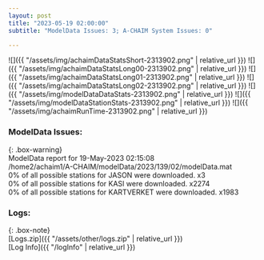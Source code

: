 ```yaml
---
layout: post
title: "2023-05-19 02:00:00"
subtitle: "ModelData Issues: 3; A-CHAIM System Issues: 0"

---
```


![]({{ "/assets/img/achaimDataStatsShort-2313902.png" | relative_url }})
![]({{ "/assets/img/achaimDataStatsLong00-2313902.png" | relative_url }})
![]({{ "/assets/img/achaimDataStatsLong01-2313902.png" | relative_url }})
![]({{ "/assets/img/achaimDataStatsLong02-2313902.png" | relative_url }})
![]({{ "/assets/img/modelDataDataStats-2313902.png" | relative_url }})
![]({{ "/assets/img/modelDataStationStats-2313902.png" | relative_url }})
![]({{ "/assets/img/achaimRunTime-2313902.png" | relative_url }})


### ModelData Issues:  
  
{: .box-warning}  
 ModelData report for 19-May-2023 02:15:08   
 /home2/achaim1/A-CHAIM/modelData/2023/139/02/modelData.mat   
 0% of all possible stations for JASON were downloaded. x3   
 0% of all possible stations for KASI were downloaded. x2274   
 0% of all possible stations for KARTVERKET were downloaded. x1983   
  


### Logs:  
  
{: .box-note}  
[Logs.zip]({{ "/assets/other/logs.zip" | relative_url }})  
[Log Info]({{ "/logInfo" | relative_url }})  
